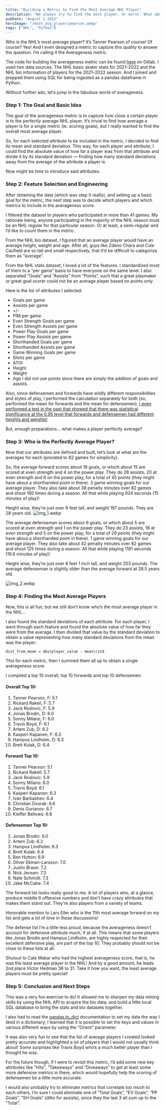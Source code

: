 ```yaml
---
title: "Building a Metric to Find the Most Average NHL Player"
description: "We always try to find the best player. Or worst. What about the most average?"
pubDate: "August 2 2022"
heroImage: "/most_avg_player/pearson.webp"
tags: ["NHL", "Python"]
---
```


Who is the NHL’s most average player? It’s Tanner Pearson of course! Of course? Yes! And I even designed a metric to capture this quality to answer the question. I’m calling it the Averageness metric.

The code for building the averageness metric can be found [here](https://gitlab.com/alexistats/most_average_nhl_player) on Gitlab. I used two data sources: The NHL basic skater stats for 2021–2022 and the NHL bio information of players for the 2021–2022 season. And I joined and prepped them using SQL for being ingested as a pandas dataframe in Python.

Without further ado, let’s jump in the fabulous world of averageness.

### Step 1: The Goal and Basic Idea

The goal of the averageness metric is to capture how close a certain player is to the perfectly average NHL player. It’s trivial to find how average a player is for a single metric (ie. scoring goals), but I really wanted to find the overall most average player.

So, for each selected attribute to be included in the metric, I decided to find its mean and standard deviation. This way, for each player and attribute, I could find the absolute value of how far a player was from that attribute and divide it by its standard deviation — finding how many standard deviations away from the average of the attribute a player is.

Now might be time to introduce said attributes.

### Step 2: Feature Selection and Engineering

After obtaining the data (which was step 0 really), and setting up a basic goal for the metric, the next step was to decide which players and which metrics to include in the averageness score.

I filtered the dataset to players who participated in more than 41 games. My rationale being, anyone participating in the majority of the NHL season must be an NHL regular for that particular season. Or at least, a semi-regular and I’d like to count them in the metric.

From the NHL bio dataset, I figured that an average player would have an average height, weight and age. After all, guys like Zdeno Chara and Cole Caufield are so tall and small respectively, that it’d be difficult to categorize them as “average”.

From the NHL stats dataset, I loved a lot of the features. I standardized most of them to a “per game” basis to have everyone on the same level. I also separated “Goals” and “Assists” from “Points”, such that a great playmaker or great goal scorer could not be an average player based on points only.

Here is the list of attributes I selected:

- Goals per game
- Assists per game
- +/-
- PIM per game
- Even Strength Goals per game
- Even Strength Assists per game
- Power Play Goals per game
- Power Play Assists per game
- Shorthanded Goals per game
- Shorthanded Assists per game
- Game Winning Goals per game
- Shots per game
- ATOI
- Height
- Weight
- Age
  I did not use points since there are simply the addition of goals and assists.

Also, since defensemen and forwards have wildly different responsibilities and styles of play, I performed the calculation separately for both (so, performed the mean for forwards and the mean for defensemen). 
[I even performed a test in the past that showed that there was statistical significance at the 0.95 level that forwards and defensemen had different heights and weights!](https://medium.com/geekculture/simple-statistical-tests-to-compare-categories-929498014630)

But, enough preparations… what makes a player perfectly average?

### Step 3: Who is the Perfectly Average Player?

Now that our attributes are defined and built, let’s look at what are the averages for each (prorated to 82 games for simplicity).

So, the average forward scores about 19 goals, or which about 15 are scored at even strength and 4 on the power play. They do 26 assists, 20 at even strength and 6 on the power play, for a total of 45 points (they might have about a shorthanded point in there). 3 game winning goals for our average player. They also take about 38 penalty minutes over 82 games and shoot 160 times during a season. All that while playing 924 seconds (15 minutes of play)!

Height wise, they’re just over 6 feet tall, and weight 197 pounds. They are 28 years old.
![img_1.webp](/most_avg_player/img_1.webp)


The average defenseman scores about 6 goals, or which about 5 are scored at even strength and 1 on the power play. They do 23 assists, 18 at even strength and 5 on the power play, for a total of 29 points (they might have about a shorthanded point in there). 1 game winning goals for our average player. They also take about 42 penalty minutes over 82 games and shoot 125 times during a season. All that while playing 1181 seconds (19.6 minutes of play)!

Height wise, they’re just over 6 feet 1 inch tall, and weight 203 pounds. The average defenseman is slightly older than the average forward at 28.5 years old.

![img_2.webp](/most_avg_player/img_2.webp)

### Step 4: Finding the Most Average Players
Now, this is all fun, but we still don’t know who’s the most average player in the NHL…

I also found the standard deviations of each attribute. For each player, I went through each feature and found the absolute value of how far they were from the average. I then divided that value by the standard deviation to obtain a value representing how many standard deviations from the mean was the player:

`dist_from_mean = abs(player_value - mean)/std`

This for each metric, then I summed them all up to obtain a single averageness score.

I compiled a top 10 overall, top 10 forwards and top 10 defensemen:

#### Overall Top 10:

1. Tanner Pearson, F: 5.1
2. Rickard Rakell, F: 5.7
3. Jack Roslovic, F: 5.9
4. Jonas Brodin, D: 6.0
5. Sonny Milano, F: 6.0
6. Travis Boyd, F: 6.1
7. Artem Zub, D: 6.2
8. Kasperi Kapanen, F: 6.3
9. Hampus Lindholm, D: 6.3
10. Brett Kulak, D: 6.4

#### Forward Top 10:

1. Tanner Pearson: 5.1
2. Rickard Rakell: 5.7
3. Jack Roslovic: 5.9
4. Sonny Milano: 6.0
5. Travis Boyd: 6.1
6. Kasperi Kapanen: 6.3
7. Ivan Barbashev: 6.4
8. Christian Dvorak: 6.6
9. Denis Gurianov: 6.7
10. Kieffer Bellows: 6.8

#### Defensemen Top 10:

1. Jonas Brodin: 6.0
2. Artem Zub: 6.2
3. Hampus Lindholm: 6.3
4. Brett Kulak: 6.4
5. Ben Hutton: 6.9
6. Oliver Ekman-Larsson: 7.0
7. Justin Braun: 7.2
8. Nick Jensen: 7.3
9. Nate Schmidt: 7.3
10. Jake McCabe: 7.4

The forward list looks really good to me. A lot of players who, at a glance, produce middle 6 offensive numbers and don’t have crazy attributes that makes them stand out. They’re also players from a variety of teams.

Honorable mention to Lars Eller who is the 11th most average forward on my list and gets a lot of love in these discussions!

The defense list I’m a little less proud, because the averageness doesn’t account for defensive attribute much, if at all. This means that some players like Jonas Brodin and Hampus Lindholm, are highly respected for their excellent defensive play, are part of the top 10; They probably should not be close to these lists at all.

Shutout to Cale Makar who had the highest averageness score, that is, he was the least average player in the NHL! And by a good amount, he leads 2nd place Victor Hedman 38 to 31. Take it how you want, the least average players must be pretty special!

### Step 5: Conclusion and Next Steps

This was a very fun exercise to do! It allowed me to sharpen my data mining skills by using the NHL API to acquire the bio data, and build a little local SQL database to bring the stats and bio datasets together.

I also had to read the [pandas.to_dict](https://pandas.pydata.org/docs/reference/api/pandas.DataFrame.to_dict.html) documentation to set my data the way I liked in a dictionary; I learned that it is possible to set the keys and values in various different ways by using the “Orient” parameter.

It was also very fun to see that the list of average players I created looked pretty accurate and highlighted a lot of players that I would not usually think about! Some surprises like Travis Boyd who’s a much better player than I thought he was.

For the future though, if I were to revisit this metric, I’d add some new key attributes like “Hits”, “Takeaways” and “Giveaways” to get at least some more defensive metrics in there, which would hopefully help the scoring of defensemen be a little more accurate.

I would also probably try to eliminate metrics that correlate too much to each others, I’m sure I could eliminate one of “Total Goals”, “EV Goals”, “PP Goals”, “SH Goals” (ditto for assists), since they the last 3 all sum up to the “Total”.